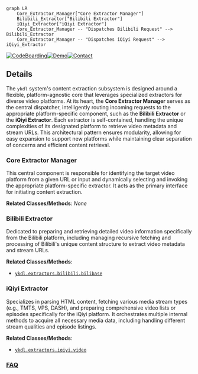 ```mermaid
graph LR
    Core_Extractor_Manager["Core Extractor Manager"]
    Bilibili_Extractor["Bilibili Extractor"]
    iQiyi_Extractor["iQiyi Extractor"]
    Core_Extractor_Manager -- "Dispatches Bilibili Request" --> Bilibili_Extractor
    Core_Extractor_Manager -- "Dispatches iQiyi Request" --> iQiyi_Extractor
```

[![CodeBoarding](https://img.shields.io/badge/Generated%20by-CodeBoarding-9cf?style=flat-square)](https://github.com/CodeBoarding/GeneratedOnBoardings)[![Demo](https://img.shields.io/badge/Try%20our-Demo-blue?style=flat-square)](https://www.codeboarding.org/demo)[![Contact](https://img.shields.io/badge/Contact%20us%20-%20contact@codeboarding.org-lightgrey?style=flat-square)](mailto:contact@codeboarding.org)

## Details

The `ykdl` system's content extraction subsystem is designed around a flexible, platform-agnostic core that leverages specialized extractors for diverse video platforms. At its heart, the **Core Extractor Manager** serves as the central dispatcher, intelligently routing incoming requests to the appropriate platform-specific component, such as the **Bilibili Extractor** or the **iQiyi Extractor**. Each extractor is self-contained, handling the unique complexities of its designated platform to retrieve video metadata and stream URLs. This architectural pattern ensures modularity, allowing for easy expansion to support new platforms while maintaining clear separation of concerns and efficient content retrieval.

### Core Extractor Manager
This central component is responsible for identifying the target video platform from a given URL or input and dynamically selecting and invoking the appropriate platform-specific extractor. It acts as the primary interface for initiating content extraction.


**Related Classes/Methods**: _None_

### Bilibili Extractor
Dedicated to preparing and retrieving detailed video information specifically from the Bilibili platform, including managing recursive fetching and processing of Bilibili's unique content structure to extract video metadata and stream URLs.


**Related Classes/Methods**:

- <a href="https://github.com/LifeActor/ykdl/blob/master/ykdl/extractors/bilibili/bilibase.py" target="_blank" rel="noopener noreferrer">`ykdl.extractors.bilibili.bilibase`</a>


### iQiyi Extractor
Specializes in parsing HTML content, fetching various media stream types (e.g., TMTS, VPS, DASH), and preparing comprehensive video lists or episodes specifically for the iQiyi platform. It orchestrates multiple internal methods to acquire all necessary media data, including handling different stream qualities and episode listings.


**Related Classes/Methods**:

- <a href="https://github.com/LifeActor/ykdl/blob/master/ykdl/extractors/iqiyi/video.py" target="_blank" rel="noopener noreferrer">`ykdl.extractors.iqiyi.video`</a>




### [FAQ](https://github.com/CodeBoarding/GeneratedOnBoardings/tree/main?tab=readme-ov-file#faq)
